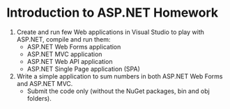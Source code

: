 # Introduction to ASP.NET Homework

1. Create and run few Web applications in Visual Studio to play with ASP.NET, compile and run them:
	* ASP.NET Web Forms application
	* ASP.NET MVC application
	* ASP.NET Web API application
	* ASP.NET Single Page application (SPA)
2. Write a simple application to sum numbers in both ASP.NET Web Forms and ASP.NET MVC.
	* Submit the code only (without the NuGet packages, bin and obj folders).